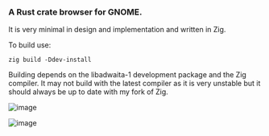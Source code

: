 ### A Rust crate browser for GNOME.

It is very minimal in design and implementation and written in Zig.

To build use:
```
zig build -Ddev-install
```
Building depends on the libadwaita-1 development package and the Zig compiler.
It may not build with the latest compiler as it is very unstable but it should always be up to date with my fork of Zig.

![image](https://github.com/TeamPuzel/Crates/assets/94306330/4a2bb43e-1dd2-4fbe-be94-41dff84d3983)

![image](https://github.com/TeamPuzel/Crates/assets/94306330/db274838-187f-457a-86b2-ae8d436fef15)
